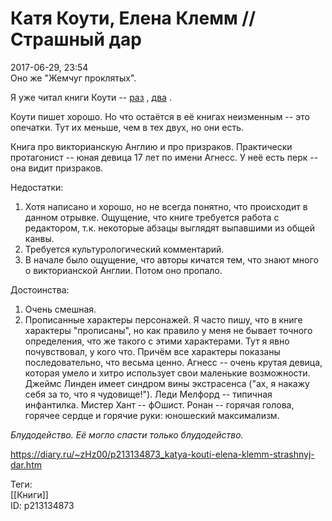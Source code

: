 Катя Коути, Елена Клемм // Страшный дар
========================================

   
 2017-06-29, 23:54   
  Оно же "Жемчуг проклятых".   
   
 Я уже читал книги Коути --  [раз](Катя%20Коути,%20Кэрри%20Гринберг%20%20Длинная%20серебряная%20ложка)  ,  [два](Катя%20Коути,%20Кэрри%20Гринберг%20%20Стены%20из%20хрусталя)  .   
   
 Коути пишет хорошо. Но что остаётся в её книгах неизменным -- это опечатки. Тут их меньше, чем в тех двух, но они есть.   
   
 Книга про викторианскую Англию и про призраков. Практически протагонист -- юная девица 17 лет по имени Агнесс. У неё есть перк -- она видит призраков.   
   
 Недостатки:   
 1. Хотя написано и хорошо, но не всегда понятно, что происходит в данном отрывке. Ощущение, что книге требуется работа с редактором, т.к. некоторые абзацы выглядят выпавшими из общей канвы.   
 2. Требуется культурологический комментарий.   
 3. В начале было ощущение, что авторы кичатся тем, что знают много о викторианской Англии. Потом оно пропало.   
   
 Достоинства:   
 1. Очень смешная.   
 2. Прописанные характеры персонажей. Я часто пишу, что в книге характеры "прописаны", но как правило у меня не бывает точного определения, что же такого с этими характерами. Тут я явно почувствовал, у кого что. Причём все характеры показаны последовательно, что весьма ценно. Агнесс -- очень крутая девица, которая умело и хитро использует свои маленькие возможности. Джеймс Линден имеет синдром вины экстрасенса ("ах, я накажу себя за то, что я чудовище!"). Леди Мелфорд -- типичная инфантилка. Мистер Хант -- фОшист. Ронан -- горячая голова, горячее сердце и горячие руки: юношеский максимализм.   
   
  *Блудодейство. Её могло спасти только блудодейство.*    
    
 <https://diary.ru/~zHz00/p213134873_katya-kouti-elena-klemm-strashnyj-dar.htm>   
   
 Теги:   
 [[Книги]]   
 ID: p213134873